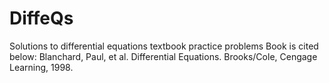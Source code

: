 # DiffeQs
Solutions to differential equations textbook practice problems
Book is cited below:
Blanchard, Paul, et al. Differential Equations. Brooks/Cole, Cengage Learning, 1998.

